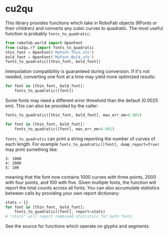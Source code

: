 # cu2qu

This library provides functions which take in RoboFab objects (RFonts or their
children) and converts any cubic curves to quadratic. The most useful function
is probably `fonts_to_quadratic`:

```python
from robofab.world import OpenFont
from cu2qu.rf import fonts_to_quadratic
thin_font = OpenFont('MyFont-Thin.ufo')
bold_font = OpenFont('MyFont-Bold.ufo')
fonts_to_quadratic([thin_font, bold_font])
```

Interpolation compatibility is guaranteed during conversion. If it's not
needed, converting one font at a time may yield more optimized results:

```python
for font in [thin_font, bold_font]:
    fonts_to_quadratic([font])
```

Some fonts may need a different error threshold than the default (0.0025 em).
This can also be provided by the caller:

```python
fonts_to_quadratic([thin_font, bold_font], max_err_em=0.005)
```

```python
for font in [thin_font, bold_font]:
    fonts_to_quadratic([font], max_err_em=0.001)
```

`fonts_to_quadratic` can print a string reporting the number of curves of each
length. For example `fonts_to_quadratic([font], dump_report=True)` may print
something like:

```
3: 1000
4: 2000
5: 100
```

meaning that the font now contains 1000 curves with three points, 2000 with four
points, and 100 with five. Given multiple fonts, the function will report the
total counts across all fonts. You can also accumulate statistics between calls
by providing your own report dictionary:

```python
stats = {}
for font in [thin_font, bold_font]:
    fonts_to_quadratic([font], report=stats)
# "stats" will report combined statistics for both fonts
```

See the source for functions which operate on glyphs and segments.
